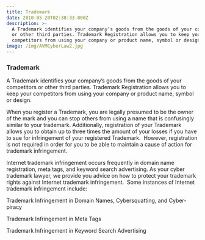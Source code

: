 ```yaml
---
title: Trademark
date: 2010-05-20T02:38:33.000Z
description: >-
  A Trademark identifies your company’s goods from the goods of your competitors
  or other third parties. Trademark Registration allows you to keep your
  competitors from using your company or product name, symbol or design.
image: /img/AVMCyberLaw2.jpg
---
```

### Trademark

A Trademark identifies your company’s goods from the goods of your competitors or other third parties. Trademark Registration allows you to keep your competitors from using your company or product name, symbol or design.

When you register a Trademark, you are legally presumed to be the owner of the mark and you can stop others from using a name that is confusingly similar to your trademark. Additionally, registration of your Trademark allows you to obtain up to three times the amount of your losses if you have to sue for infringement of your registered Trademark.  However, registration is not required in order for you to be able to maintain a cause of action for trademark infringement.

Internet  trademark infringement occurs frequently in domain name registration, meta tags, and keyword search advertising. As your cyber trademark lawyer, we provide you advice on how to protect your trademark rights against Internet trademark infringement.  Some instances of Internet trademark infringement include:

Trademark Infringement in Domain Names, Cybersquatting, and Cyber-piracy

 Trademark Infringement in Meta Tags

Trademark Infringement in Keyword Search Advertising
